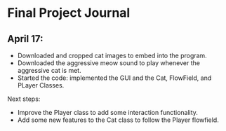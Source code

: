 # Final Project Journal

## April 17:

- Downloaded and cropped cat images to embed into the program.
- Downloaded the aggressive meow sound to play whenever the aggressive cat is met.
- Started the code: implemented the GUI and the Cat, FlowField, and PLayer Classes.

Next steps:
- Improve the Player class to add some interaction functionality.
- Add some new features to the Cat class to follow the Player flowfield.
